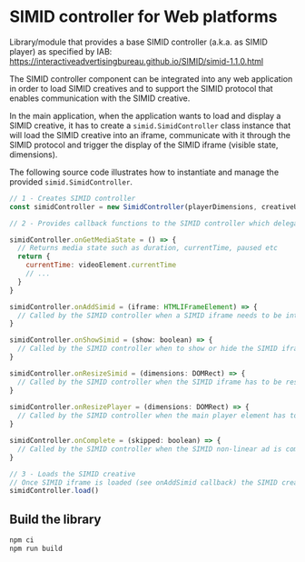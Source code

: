 # SIMID controller for Web platforms

Library/module that provides a base SIMID controller (a.k.a. as SIMID player) as specified by IAB: https://interactiveadvertisingbureau.github.io/SIMID/simid-1.1.0.html

The SIMID controller component can be integrated into any web application in order to load SIMID creatives and to support the SIMID protocol that enables communication with the SIMID creative.

In the main application, when the application wants to load and display a SIMID creative, it has to create a ``simid.SimidController`` class instance that will load the SIMID creative into an iframe, communicate with it through the SIMID protocol and trigger the display of the SIMID iframe (visible state, dimensions). 

The following source code illustrates how to instantiate and manage the provided ``simid.SimidController``.

```js
// 1 - Creates SIMID controller 
const simidController = new SimidController(playerDimensions, creativeUri, adParameters, duration)

// 2 - Provides callback functions to the SIMID controller which delegates UI process to the application

simidController.onGetMediaState = () => {
  // Returns media state such as duration, currentTime, paused etc
  return {
    currentTime: videoElement.currentTime
    // ...
  }
}

simidController.onAddSimid = (iframe: HTMLIFrameElement) => {
  // Called by the SIMID controller when a SIMID iframe needs to be integrated into current DOM
}

simidController.onShowSimid = (show: boolean) => {
  // Called by the SIMID controller when to show or hide the SIMID iframe
}

simidController.onResizeSimid = (dimensions: DOMRect) => {
  // Called by the SIMID controller when the SIMID iframe has to be resized
}
  
simidController.onResizePlayer = (dimensions: DOMRect) => {
  // Called by the SIMID controller when the main player element has to be resized
}

simidController.onComplete = (skipped: boolean) => {
  // Called by the SIMID controller when the SIMID non-linear ad is completed  with indication if ad has been skipped
}

// 3 - Loads the SIMID creative
// Once SIMID iframe is loaded (see onAddSimid callback) the SIMID creative and controller will initiate the session 
simidController.load()
```

## Build the library

```sh
npm ci
npm run build
```
